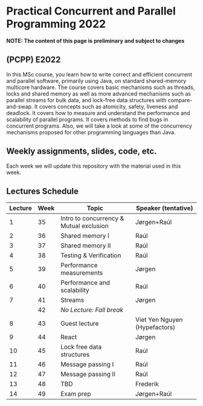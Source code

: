 # Practical Concurrent and Parallel Programming 2022

**NOTE: The content of this page is preliminary and subject to changes**


## (PCPP) E2022

In this MSc course, you learn how to write correct and efficient concurrent and parallel software, primarily using Java, on standard shared-memory multicore hardware. The course covers basic mechanisms such as threads, locks and shared memory as well as more advanced mechanisms such as parallel streams for bulk data, and lock-free data structures with compare-and-swap. It covers concepts such as atomicity, safety, liveness and deadlock. It covers how to measure and understand the performance and scalability of parallel programs. It covers methods to find bugs in concurrent programs. Also, we will take a look at some of the concurrency mechanisms proposed for other programming languages than Java.


## Weekly assignments, slides, code, etc.

Each week we will update this repository with the material used in this week.


## Lectures Schedule

| Lecture | Week | Topic                                   | Speaker (tentative)           |
|---------|------|-----------------------------------------|-------------------------------|
| 1       | 35   | Intro to concurrency & Mutual exclusion | Jørgen+Raúl                   |
| 2       | 36   | Shared memory I                         | Raúl                          |
| 3       | 37   | Shared memory II                        | Raúl                          |
| 4       | 38   | Testing & Verification                  | Raúl                          |
| 5       | 39   | Performance measurements                | Jørgen                        |
| 6       | 40   | Performance and scalability             | Raúl                          |
| 7       | 41   | Streams                                 | Jørgen                        |
|         | 42   | *No Lecture: Fall break*                |                               |
| 8       | 43   | Guest lecture                           | Viet Yen Nguyen (Hypefactors) |
| 9       | 44   | React                                   | Jørgen                        |
| 10      | 45   | Lock free data structures               | Raúl                          |
| 11      | 46   | Message passing I                       | Raúl                          |
| 12      | 47   | Message passing II                      | Raúl                          |
| 13      | 48   | TBD                                     | Frederik                      |
| 14      | 49   | Exam prep                               | Jørgen+Raúl                   |
